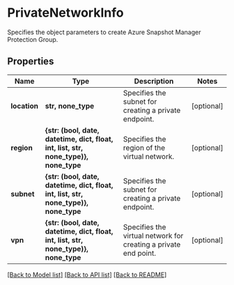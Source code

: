 # PrivateNetworkInfo

Specifies the object parameters to create Azure Snapshot Manager Protection Group.

## Properties
Name | Type | Description | Notes
------------ | ------------- | ------------- | -------------
**location** | **str, none_type** | Specifies the subnet for creating a private endpoint. | [optional] 
**region** | **{str: (bool, date, datetime, dict, float, int, list, str, none_type)}, none_type** | Specifies the region of the virtual network. | [optional] 
**subnet** | **{str: (bool, date, datetime, dict, float, int, list, str, none_type)}, none_type** | Specifies the subnet for creating a private endpoint. | [optional] 
**vpn** | **{str: (bool, date, datetime, dict, float, int, list, str, none_type)}, none_type** | Specifies the virtual network for creating a private end point. | [optional] 

[[Back to Model list]](../README.md#documentation-for-models) [[Back to API list]](../README.md#documentation-for-api-endpoints) [[Back to README]](../README.md)


